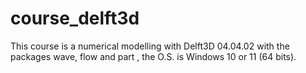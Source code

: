 # course_delft3d
This course is a numerical modelling with Delft3D 04.04.02 with the packages wave, flow and part , the O.S. is Windows 10 or 11 (64 bits).
